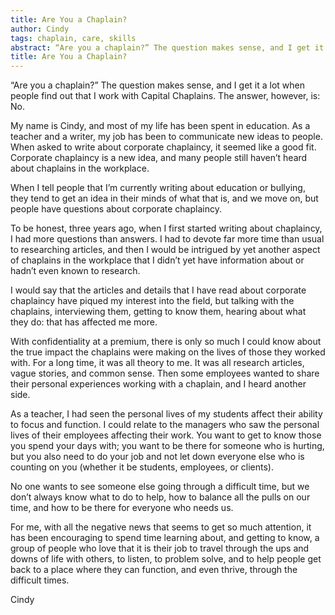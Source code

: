 ```yaml
---
title: Are You a Chaplain?
author: Cindy
tags: chaplain, care, skills
abstract: “Are you a chaplain?” The question makes sense, and I get it a lot when people find out that I work with Capital Chaplains. The answer, however, is "No." 
title: Are You a Chaplain?
---
```

“Are you a chaplain?” The question makes sense, and I get it a lot when people find out that I work with Capital Chaplains. The answer, however, is: No.

My name is Cindy, and most of my life has been spent in education. As a teacher and a writer, my job has been to communicate new ideas to people. When asked to write about corporate chaplaincy, it seemed like a good fit. Corporate chaplaincy is a new idea, and many people still haven’t heard about chaplains in the workplace.

When I tell people that I’m currently writing about education or bullying, they tend to get an idea in their minds of what that is, and we move on, but people have questions about corporate chaplaincy.

To be honest, three years ago, when I first started writing about chaplaincy, I had more questions than answers. I had to devote far more time than usual to researching articles, and then I would be intrigued by yet another aspect of chaplains in the workplace that I didn’t yet have information about or hadn’t even known to research.

I would say that the articles and details that I have read about corporate chaplaincy have piqued my interest into the field, but talking with the chaplains, interviewing them, getting to know them, hearing about what they do: that has affected me more.

With confidentiality at a premium, there is only so much I could know about the true impact the chaplains were making on the lives of those they worked with. For a long time, it was all theory to me. It was all research articles, vague stories, and common sense. Then some employees wanted to share their personal experiences working with a chaplain, and I heard another side.

As a teacher, I had seen the personal lives of my students affect their ability to focus and function. I could relate to the managers who saw the personal lives of their employees affecting their work. You want to get to know those you spend your days with; you want to be there for someone who is hurting, but you also need to do your job and not let down everyone else who is counting on you (whether it be students, employees, or clients).

No one wants to see someone else going through a difficult time, but we don’t always know what to do to help, how to balance all the pulls on our time, and how to be there for everyone who needs us.

For me, with all the negative news that seems to get so much attention, it has been encouraging to spend time learning about, and getting to know, a group of people who love that it is their job to travel through the ups and downs of life with others, to listen, to problem solve, and to help people get back to a place where they can function, and even thrive, through the difficult times.

Cindy
